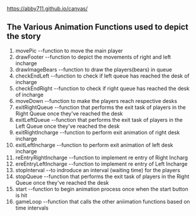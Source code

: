 https://abby711.github.io/canvas/

<h2> The Various Animation Functions used to depict the story</h2>
<ol>
  <li>movePic  --function to move the main player</li>
  <li>drawFooter  --function to depict the movements of right and left incharge</li>
  <li>drawImageBears  --function to draw the players(bears) in queue</li>
  <li>checkEndLeft  --function to check if left queue has reached the desk of incharge</li>
  <li>checkEndRight  --function to check if right queue has reached the desk of incharge</li>
  <li>moveDown  --function to make the players reach respective desks </li>
  <li>exitRightQueue --function that performs the exit task of players in the Right Queue once they've reached the desk</li>
  <li>exitLeftQueue --function that performs the exit task of players in the Left Queue once they've reached the desk</li>
  <li>exitRightIncharge  --function to perform exit animation of right desk incharge</li>
   <li>exitLeftIncharge  --function to perform exit animation of left desk incharge</li>
  <li>reEntryRightIncharge  --function to implement re entry of Right Incharg</li>
   <li>ereEntryLeftIncharge  --function to implement re entry of Left Incharge</li>
  <li>stopInterval  --to indroduce an interval (waiting time) for the players</li>
  <li> stopQueue   --function that performs the exit task of players in the Right Queue once they've reached the desk
  <li>start  --function to begin animation process once when the start button is hit </li>
  <li>gameLoop  --function that calls the other aniimation functions based on time intervals</li>
  
  </ol>
  
  
  
  
